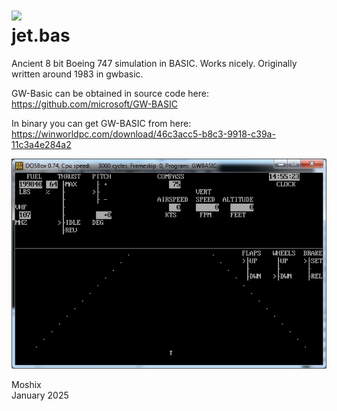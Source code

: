 <a href="https://hits.seeyoufarm.com"><img src="https://hits.seeyoufarm.com/api/count/incr/badge.svg?url=https%3A%2F%2Fgithub.com%2Fmoshix%2Fjet.bas&count_bg=%2379C83D&title_bg=%23555555&icon=&icon_color=%23E7E7E7&title=hits&edge_flat=true"/></a>
<br>
jet.bas
=======
  
Ancient 8 bit Boeing 747 simulation in BASIC. Works nicely. Originally written around 1983 in gwbasic. 

GW-Basic can be obtained in source code here: https://github.com/microsoft/GW-BASIC

In binary you can get GW-BASIC from here: https://winworldpc.com/download/46c3acc5-b8c3-9918-c39a-11c3a4e284a2

![747 on runway](/jetbas.jpg)

Moshix  
January 2025
